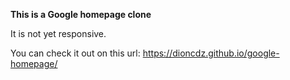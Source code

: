 <strong>This is a Google homepage clone</strong>

It is not yet responsive.

You can check it out on this url: https://dioncdz.github.io/google-homepage/

